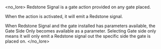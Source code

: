 <no_lore>
Redstone Signal is a gate action provided on any gate placed.

When the action is activated, it will emit a Redstone signal.

When Redstone Signal and the gate installed has parameters available, the Gate Side Only becomes available as a parameter.
Selecting Gate side only means it will only emit a Redstone signal out the specific side the gate is placed on.
</no_lore>